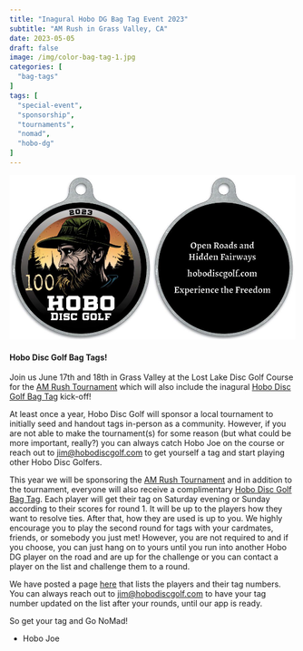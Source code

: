 ```yaml
---
title: "Inagural Hobo DG Bag Tag Event 2023"
subtitle: "AM Rush in Grass Valley, CA"
date: 2023-05-05
draft: false
image: /img/color-bag-tag-1.jpg
categories: [
  "bag-tags"
]
tags: [
  "special-event",
  "sponsorship",
  "tournaments",
  "nomad",
  "hobo-dg"
]
---
```

![Hobo Disc Golf Bag Tag in Color](/img/color-bag-tag-front-back.jpg)

#### Hobo Disc Golf Bag Tags!
Join us June 17th and 18th in Grass Valley at the Lost Lake Disc Golf Course for the [AM Rush Tournament](https://www.discgolfscene.com/tournaments/The_Am_Rush_2023) which will also include the inagural [Hobo Disc Golf Bag Tag](https://www.hobodiscgolf.com/bag-tags/) kick-off!

At least once a year, Hobo Disc Golf will sponsor a local tournament to initially seed and handout tags in-person as a community. However, if you are not able to make the tournament(s) for some reason (but what could be more important, really?) you can always catch Hobo Joe on the course or reach out to jim@hobodiscgolf.com to get yourself a tag and start playing other Hobo Disc Golfers.

This year we will be sponsoring the [AM Rush Tournament](https://www.discgolfscene.com/tournaments/The_Am_Rush_2023) and in addition to the tournament, everyone will also receive a complimentary [Hobo Disc Golf Bag Tag](https://www.hobodiscgolf.com/bag-tags/). Each player will get their tag on Saturday evening or Sunday according to their scores for round 1. It will be up to the players how they want to resolve ties. After that, how they are used is up to you. We highly encourage you to play the second round for tags with your cardmates, friends, or somebody you just met! However, you are not required to and if you choose, you can just hang on to yours until you run into another Hobo DG player on the road and are up for the challenge or you can contact a player on the list and challenge them to a round.

We have posted a page [here](https://www.hobodiscgolf.com/bag-tags/) that lists the players and their tag numbers. You can always reach out to jim@hobodiscgolf.com to have your tag number updated on the list after your rounds, until our app is ready.

So get your tag and Go NoMad!

- Hobo Joe

